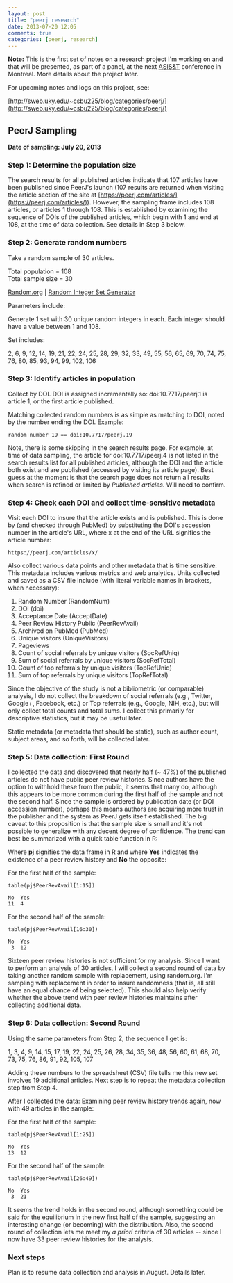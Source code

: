 ```yaml
---
layout: post
title: "peerj research"
date: 2013-07-20 12:05
comments: true
categories: [peerj, research]
---
```


**Note:** This is the first set of notes on a research project I'm
working on and that will be presented, as part of a panel, at the
next [ASIS&amp;T](http://asis.org/) conference in Montreal. More
details about the project later.

For upcoming notes and logs on this project, see:

[http://sweb.uky.edu/~csbu225/blog/categories/peerj/](http://sweb.uky.edu/~csbu225/blog/categories/peerj/)

## PeerJ Sampling

**Date of sampling: July 20, 2013**

### Step 1: Determine the population size

The search results for all published articles indicate that 107
articles have been published since PeerJ's launch (107 results are
returned when visiting the article section of the site at
[https://peerj.com/articles/](https://peerj.com/articles/)).
However, the sampling frame includes 108 articles, or articles 1
through 108. This is established by examining the sequence of DOIs
of the published articles, which begin with 1 and end at 108, at
the time of data collection. See details in Step 3 below.

### Step 2: Generate random numbers

Take a random sample of 30 articles.

Total population = 108  
Total sample size = 30

[Random.org](http://www.random.org/) | [Random Integer Set
Generator](http://www.random.org/integer-sets/)

Parameters include:

Generate 1 set with 30 unique random integers in each.
Each integer should have a value between 1 and 108.

Set includes:

2, 6, 9, 12, 14, 19, 21, 22, 24, 25, 28, 29, 32, 33, 49, 55, 56,
65, 69, 70, 74, 75, 76, 80, 85, 93, 94, 99, 102, 106

### Step 3: Identify articles in population

Collect by DOI. DOI is assigned incrementally so:
doi:10.7717/peerj.1 is article 1, or the first article published.

Matching collected random numbers is as simple as matching to DOI,
noted by the number ending the DOI. Example:

    random number 19 == doi:10.7717/peerj.19

Note, there is some skipping in the search results page. For
example, at time of data sampling, the article for
doi:10.7717/peerj.4 is not listed in the search results list for
all published articles, although the DOI and the article both
exist and are published (accessed by visiting its article page).
Best guess at the moment is that the search page does not return
all results when search is refined or limited by *Published
articles*. Will need to confirm.


### Step 4: Check each DOI and collect time-sensitive metadata

Visit each DOI to insure that the article exists and is published.
This is done by (and checked through PubMed) by substituting the
DOI's accession number in the article's URL, where x at the end of
the URL signifies the article number:

    https://peerj.com/articles/x/

Also collect various data points and other metadata that is time
sensitive. This metadata includes various metrics and web
analytics. Units collected and saved as a CSV file include (with
literal variable names in brackets, when necessary):

1. Random Number (RandomNum)
2. DOI (doi)
3. Acceptance Date (AcceptDate)
4. Peer Review History Public (PeerRevAvail)
5. Archived on PubMed (PubMed)
6. Unique visitors (UniqueVisitors)
7. Pageviews
8. Count of social referrals by unique visitors (SocRefUniq)
9. Sum of social referrals by unique visitors (SocRefTotal)
10. Count of top referrals by unique visitors (TopRefUniq)
11. Sum of top referrals by unique visitors (TopRefTotal)

Since the objective of the study is not a bibliometric (or
comparable) analysis, I do not collect the breakdown of social
referrals (e.g., Twitter, Google+, Facebook, etc.) or Top
referrals (e.g., Google, NIH, etc.), but will only collect total
counts and total sums. I collect this primarily for descriptive
statistics, but it may be useful later.

Static metadata (or metadata that should be static), such as
author count, subject areas, and so forth, will be collected
later.

### Step 5: Data collection: First Round

I collected the data and discovered that nearly half (~ 47%) of
the published articles do not have public peer review histories.
Since authors have the option to withhold these from the public,
it seems that many do, although this appears to be more common
during the first half of the sample and not the second half. Since
the sample is ordered by publication date (or DOI accession
number), perhaps this means authors are acquiring more trust in
the publisher and the system as PeerJ gets itself established. The
big caveat to this proposition is that the sample size is small
and it's not possible to generalize with any decent degree of
confidence. The trend can best be summarized with a quick table
function in R:

Where **pj** signifies the data frame in R and where **Yes**
indicates the existence of a peer review history and **No** the
opposite:

For the first half of the sample:

    table(pj$PeerRevAvail[1:15])

    No  Yes
    11  4

For the second half of the sample:

    table(pj$PeerRevAvail[16:30])

    No  Yes
     3  12

Sixteen peer review histories is not sufficient for my analysis.
Since I want to perform an analysis of 30 articles, I will collect
a second round of data by taking another random sample with
replacement, using random.org. I'm sampling with replacement in
order to insure randomness (that is, all still have an equal
chance of being selected). This should also help verify whether
the above trend with peer review histories maintains after
collecting additional data.

### Step 6: Data collection: Second Round

Using the same parameters from Step 2, the sequence I get is:

1, 3, 4, 9, 14, 15, 17, 19, 22, 24, 25, 26, 28, 34, 35, 36, 48,
56, 60, 61, 68, 70, 73, 75, 76, 86, 91, 92, 105, 107

Adding these numbers to the spreadsheet (CSV) file tells me this
new set involves 19 additional articles. Next step is to repeat
the metadata collection step from Step 4.

After I collected the data: Examining peer review history trends
again, now with 49 articles in the sample:

For the first half of the sample:

    table(pj$PeerRevAvail[1:25])

    No  Yes
    13  12

For the second half of the sample:

    table(pj$PeerRevAvail[26:49])

    No  Yes
     3  21

It seems the trend holds in the second round, although something
could be said for the equilibrium in the new first half of the
sample, suggesting an interesting change (or becoming) with the
distribution. Also, the second round of collection lets me meet my
*a priori* criteria of 30 articles -- since I now have 33 peer
review histories for the analysis.

### Next steps

Plan is to resume data collection and analysis in August. Details
later.
